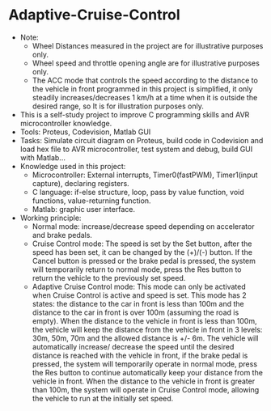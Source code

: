 # Adaptive-Cruise-Control
+ Note:
  - Wheel Distances measured in the project are for illustrative purposes only.
  - Wheel speed and throttle opening angle are for illustrative purposes only.
  - The ACC mode that controls the speed according to the distance to the vehicle in front programmed in this project is simplified, it only steadily increases/decreases   1 km/h at a time when it is outside the desired range, so It is for illustration purposes only.
+ This is a self-study project to improve C programming skills and AVR microcontroller knowledge.
+ Tools: Proteus, Codevision, Matlab GUI
+ Tasks: Simulate circuit diagram on Proteus, build code in Codevision and load hex file to AVR microcontroller, test system and debug, build GUI with Matlab...
+ Knowledge used in this project:
  - Microcontroller: External interrupts, Timer0(fastPWM), Timer1(input capture), declaring registers.
  - C language: if-else structure, loop, pass by value function, void functions, value-returning function. 
  - Matlab: graphic user interface.
+ Working principle: 
  - Normal mode: increase/decrease speed depending on accelerator and brake pedals.
  - Cruise Control mode: The speed is set by the Set button, after the speed has been set, it can be changed by the (+)/(-) button. If the Cancel button is pressed or     the brake pedal is pressed, the system will temporarily return to normal mode, press the Res button to return the vehicle to the previously set speed.
  - Adaptive Cruise Control mode: This mode can only be activated when Cruise Control is active and speed is set. This mode has 2 states: the distance to the car in       front is less than 100m and the distance to the car in front is over 100m (assuming the road is empty). When the distance to the vehicle in front is less than 100m,     the vehicle will keep the distance from the vehicle in front in 3 levels: 30m, 50m, 70m and the allowed distance is +/- 6m. The vehicle will automatically increase/     decrease the speed until the desired distance is reached with the vehicle in front, if the brake pedal is pressed, the system will temporarily operate in normal         mode, press the Res button to continue automatically keep your distance from the vehicle in front. When the distance to the vehicle in front is greater than 100m, the   system will operate in Cruise Control mode, allowing the vehicle to run at the initially set speed.
